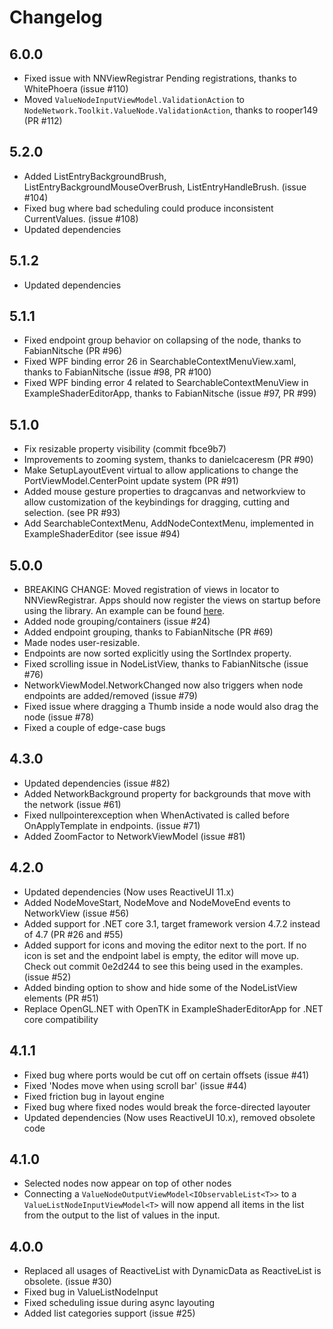 # Changelog

## 6.0.0
- Fixed issue with NNViewRegistrar Pending registrations, thanks to WhitePhoera (issue #110)
- Moved `ValueNodeInputViewModel.ValidationAction` to `NodeNetwork.Toolkit.ValueNode.ValidationAction`, thanks to rooper149 (PR #112)

## 5.2.0
- Added ListEntryBackgroundBrush, ListEntryBackgroundMouseOverBrush, ListEntryHandleBrush. (issue #104)
- Fixed bug where bad scheduling could produce inconsistent CurrentValues. (issue #108)
- Updated dependencies

## 5.1.2
- Updated dependencies

## 5.1.1
- Fixed endpoint group behavior on collapsing of the node, thanks to FabianNitsche (PR #96)
- Fixed WPF binding error 26 in SearchableContextMenuView.xaml, thanks to FabianNitsche (issue #98, PR #100)
- Fixed WPF binding error 4 related to SearchableContextMenuView in ExampleShaderEditorApp, thanks to FabianNitsche (issue #97, PR #99)

## 5.1.0
- Fix resizable property visibility (commit fbce9b7)
- Improvements to zooming system, thanks to danielcaceresm (PR #90)
- Make SetupLayoutEvent virtual to allow applications to change the PortViewModel.CenterPoint update system (PR #91)
- Added mouse gesture properties to dragcanvas and networkview to allow customization of the keybindings for dragging, cutting and selection. (see PR #93)
- Add SearchableContextMenu, AddNodeContextMenu, implemented in ExampleShaderEditor (see issue #94)

## 5.0.0
- BREAKING CHANGE: Moved registration of views in locator to NNViewRegistrar. Apps should now register the views on startup before using the library. An example can be found [here](https://github.com/Wouterdek/NodeNetwork/blob/5bfb345457139aa169feff5237b323b7dfec1407/ExampleCalculatorApp/App.xaml.cs#L17).
- Added node grouping/containers (issue #24)
- Added endpoint grouping, thanks to FabianNitsche (PR #69)
- Made nodes user-resizable.
- Endpoints are now sorted explicitly using the SortIndex property.
- Fixed scrolling issue in NodeListView, thanks to FabianNitsche (issue #76)
- NetworkViewModel.NetworkChanged now also triggers when node endpoints are added/removed (issue #79)
- Fixed issue where dragging a Thumb inside a node would also drag the node (issue #78)
- Fixed a couple of edge-case bugs

## 4.3.0
- Updated dependencies (issue #82)
- Added NetworkBackground property for backgrounds that move with the network (issue #61)
- Fixed nullpointerexception when WhenActivated is called before OnApplyTemplate in endpoints. (issue #71) 
- Added ZoomFactor to NetworkViewModel (issue #81)

## 4.2.0
- Updated dependencies (Now uses ReactiveUI 11.x)
- Added NodeMoveStart, NodeMove and NodeMoveEnd events to NetworkView (issue #56)
- Added support for .NET core 3.1, target framework version 4.7.2 instead of 4.7 (PR #26 and #55)
- Added support for icons and moving the editor next to the port. If no icon is set and the endpoint label is empty, the editor will move up. Check out commit 0e2d244 to see this being used in the examples. (issue #52)
- Added binding option to show and hide some of the NodeListView elements (PR #51)
- Replace OpenGL.NET with OpenTK in ExampleShaderEditorApp for .NET core compatibility

## 4.1.1
- Fixed bug where ports would be cut off on certain offsets (issue #41)
- Fixed 'Nodes move when using scroll bar' (issue #44)
- Fixed friction bug in layout engine
- Fixed bug where fixed nodes would break the force-directed layouter
- Updated dependencies (Now uses ReactiveUI 10.x), removed obsolete code

## 4.1.0
- Selected nodes now appear on top of other nodes
- Connecting a `ValueNodeOutputViewModel<IObservableList<T>>` to a `ValueListNodeInputViewModel<T>` will now append all items in the list from the output to the list of values in the input.

## 4.0.0

- Replaced all usages of ReactiveList with DynamicData as ReactiveList is obsolete. (issue #30)
- Fixed bug in ValueListNodeInput
- Fixed scheduling issue during async layouting
- Added list categories support (issue #25)
